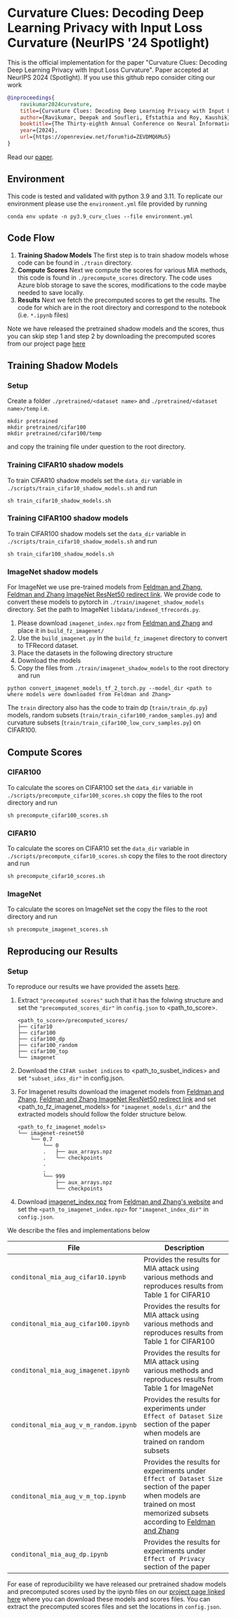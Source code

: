 # Curvature Clues: Decoding Deep Learning Privacy with Input Loss Curvature (NeurIPS '24 Spotlight)
This is the official implementation for the paper "Curvature Clues: Decoding Deep Learning Privacy with Input Loss Curvature". Paper accepted at NeurIPS 2024 (Spotlight). If you use this github repo consider citing our work
```bibtex
@inproceedings{
    ravikumar2024curvature,
    title={Curvature Clues: Decoding Deep Learning Privacy with Input Loss Curvature},
    author={Ravikumar, Deepak and Soufleri, Efstathia and Roy, Kaushik},
    booktitle={The Thirty-eighth Annual Conference on Neural Information Processing Systems},
    year={2024},
    url={https://openreview.net/forum?id=ZEVDMQ6Mu5}
}
```

Read our [paper](https://arxiv.org/abs/2407.02747).

## Environment
This code is tested and validated with python 3.9 and 3.11. To replicate our environment please use the `environment.yml` file provided by running
```
conda env update -n py3.9_curv_clues --file environment.yml
```
## Code Flow
1. **Training Shadow Models** The first step is to train shadow models whose code can be found in `./train` directory.
2. **Compute Scores** Next we compute the scores for various MIA methods, this code is found in `./precompute_scores` directory. The code uses Azure blob storage to save the scores, modifications to the code maybe needed to save locally.
3. **Results** Next we fetch the precomputed scores to get the results. The code for which are in the root directory and correspond to the notebook (i.e. `*.ipynb` files) 

Note we have released the pretrained shadow models and the scores, thus you can skip step 1 and step 2 by downloading the precomputed scores from our project page [here](https://engineering.purdue.edu/NRL/projects/curvature-clues)

## Training Shadow Models

### Setup
Create a folder ```./pretrained/<dataset name>``` and ```./pretrained/<dataset name>/temp```
i.e. 
```
mkdir pretrained
mkdir pretrained/cifar100
mkdir pretrained/cifar100/temp
```
and copy the training file under question to the root directory.

### Training CIFAR10 shadow models
To train CIFAR10 shadow models set the `data_dir` variable in `./scripts/train_cifar10_shadow_models.sh` and run
```
sh train_cifar10_shadow_models.sh
``` 

### Training CIFAR100 shadow models
To train CIFAR100 shadow models set the `data_dir` variable in `./scripts/train_cifar10_shadow_models.sh` and run
```
sh train_cifar100_shadow_models.sh
``` 

### ImageNet shadow models
For ImageNet we use pre-trained models from [Feldman and Zhang](https://github.com/google-research/heldout-influence-estimation), [Feldman and Zhang ImageNet ResNet50 redirect link](http://storage.googleapis.com/gresearch/heldout-training-checkpoints/imagenet-resnet50.tar.gz). We provide code to convert these models to pytorch in `./train/imagenet_shadow_models` directory. Set the path to ImageNet `libdata/indexed_tfrecords.py`. 

1. Please download `imagenet_index.npz` from [Feldman and Zhang](https://github.com/google-research/heldout-influence-estimation) and place it in `build_fz_imagenet/`
2. Use the `build_imagenet.py` in the `build_fz_imagenet` directory to convert to TFRecord dataset.
3. Place the datasets in the following directory structure
4. Download the models
5. Copy the files from `./train/imagenet_shadow_models` to the root directory and run

```
python convert_imagenet_models_tf_2_torch.py --model_dir <path to where models were downloaded from Feldman and Zhang>
```

The `train` directory also has the code to train dp (`train/train_dp.py`) models, random subsets (`train/train_cifar100_random_samples.py`) and curvature subsets (`train/train_cifar100_low_curv_samples.py`) on CIFAR100.

## Compute Scores

### CIFAR100
To calculate the scores on CIFAR100 set the `data_dir` variable in `./scripts/precompute_cifar100_scores.sh` copy the files to the root directory and run
```
sh precompute_cifar100_scores.sh
```

### CIFAR10
To calculate the scores on CIFAR10 set the `data_dir` variable in `./scripts/precompute_cifar10_scores.sh` copy the files to the root directory and run
```
sh precompute_cifar10_scores.sh
```
### ImageNet
To calculate the scores on ImageNet set the copy the files to the root directory and run
```
sh precompute_imagenet_scores.sh
```

## Reproducing our Results

### Setup
To reproduce our results we have provided the assets [here](https://engineering.purdue.edu/NRL/projects/curvature-clues). 

1. Extract `"precomputed scores"` such that it has the folwing structure and set the `"precomputed_scores_dir"` in `config.json` to <path_to_score>.

    ```
    <path_to_score>/precomputed_scores/
    ├── cifar10
    ├── cifar100
    ├── cifar100_dp
    ├── cifar100_random
    ├── cifar100_top
    └── imagenet
    ```
2. Download the `CIFAR susbet indices` to <path_to_susbet_indices> and set `"subset_idxs_dir"` in config.json.

3. For Imagenet results download the imagenet models from [Feldman and Zhang](https://github.com/google-research/heldout-influence-estimation), [Feldman and Zhang ImageNet ResNet50 redirect link](http://storage.googleapis.com/gresearch/heldout-training-checkpoints/imagenet-resnet50.tar.gz) and set <path_to_fz_imagenet_models> for `"imagenet_models_dir"` and the extracted models should follow the folder structure below.
    ```
    <path_to_fz_imagenet_models>
    └── imagenet-resnet50
        └── 0.7
            └── 0
            .   ├── aux_arrays.npz
            .   └── checkpoints
            .
            .
            └── 999
                ├── aux_arrays.npz
                └── checkpoints
    ```
4. Download [imagenet_index.npz](https://pluskid.github.io/influence-memorization/data/imagenet_index.npz) from [Feldman and Zhang's website](https://pluskid.github.io/influence-memorization/) and set the `<path_to_imagenet_index.npz>` for `"imagenet_index_dir"` in `config.json`. 

We describe the files and implementations below

| File     | Description         |
|----------|---------------------|
| `conditonal_mia_aug_cifar10.ipynb` | Provides the results for MIA attack using various methods and reproduces results from Table 1 for CIFAR10 |
| `conditonal_mia_aug_cifar100.ipynb` | Provides the results for MIA attack using various methods and reproduces results from Table 1 for CIFAR100 |
| `conditonal_mia_aug_imagenet.ipynb` | Provides the results for MIA attack using various methods and reproduces results from Table 1 for ImageNet |
| `conditonal_mia_aug_v_m_random.ipynb` | Provides the results for experiments under `Effect of Dataset Size` section of the paper when models are trained on random subsets |
| `conditonal_mia_aug_v_m_top.ipynb` | Provides the results for experiments under `Effect of Dataset Size` section of the paper when models are trained on most memorized subsets according to [Feldman and Zhang](https://github.com/google-research/heldout-influence-estimation) |
| `conditonal_mia_aug_dp.ipynb` | Provides the results for experiments under `Effect of Privacy` section of the paper |

For ease of reproducibility we have released our pretrained shadow models and precomputed scores used by the ipynb files on our [project page linked here](https://engineering.purdue.edu/NRL/projects/curvature-clues) where you can download these models and scores files. You can extract the precomputed scores files and set the locations in `config.json`.

